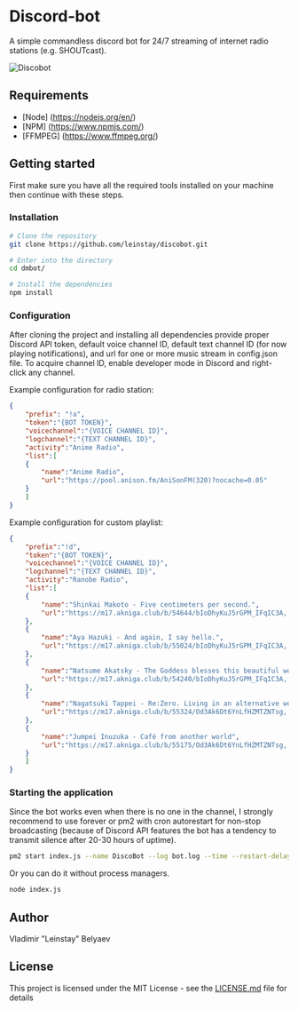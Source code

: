 # Discord-bot

A simple commandless discord bot for 24/7 streaming of internet radio stations (e.g. SHOUTcast).

![Discobot](https://i.imgur.com/pI3KB9I.png)

## Requirements

- [Node] (https://nodejs.org/en/)
- [NPM] (https://www.npmjs.com/)
- [FFMPEG] (https://www.ffmpeg.org/)

## Getting started

First make sure you have all the required tools installed on your machine then continue with these steps.

### Installation

```bash
# Clone the repository
git clone https://github.com/leinstay/discobot.git

# Enter into the directory
cd dmbot/

# Install the dependencies
npm install
```

### Configuration

After cloning the project and installing all dependencies provide proper Discord API token, default voice channel ID, default text channel ID (for now playing notifications), and url for one or more music stream in config.json file.
To acquire channel ID, enable developer mode in Discord and right-click any channel. 

Example configuration for radio station:
```json
{
    "prefix": "!a",
	"token":"{BOT TOKEN}",
	"voicechannel":"{VOICE CHANNEL ID}",
	"logchannel":"{TEXT CHANNEL ID}",
	"activity":"Anime Radio",
	"list":[
	{
		"name":"Anime Radio",
		"url":"https://pool.anison.fm/AniSonFM(320)?nocache=0.05"
	}
	]
}
```

Example configuration for custom playlist:
```json
{
	"prefix":"!d",
	"token":"{BOT TOKEN}",
	"voicechannel":"{VOICE CHANNEL ID}",
	"logchannel":"{TEXT CHANNEL ID}",
	"activity":"Ranobe Radio",
	"list":[
	{
		"name":"Shinkai Makoto - Five centimeters per second.",
		"url":"https://m17.akniga.club/b/54644/bIoDhyKuJ5rGPM_IFqIC3A,,/01.%20%D0%A1%D0%B8%D0%BD%D0%BA%D0%B0%D0%B9%20%D0%9C%D0%B0%D0%BA%D0%BE%D1%82%D0%BE%20-%20%D0%9F%D1%8F%D1%82%D1%8C%20%D1%81%D0%B0%D0%BD%D1%82%D0%B8%D0%BC%D0%B5%D1%82%D1%80%D0%BE%D0%B2%20%D0%B2%20%D1%81%D0%B5%D0%BA%D1%83%D0%BD%D0%B4%D1%83.mp3"
	},
	{
		"name":"Aya Hazuki - And again, I say hello.",
		"url":"https://m17.akniga.club/b/55024/bIoDhyKuJ5rGPM_IFqIC3A,,/01.%20%D0%90%D1%8F%20%D0%A5%D0%B0%D0%B7%D1%83%D0%BA%D0%B8%20-%20%D0%98%20%D1%81%D0%BD%D0%BE%D0%B2%D0%B0%20%D0%B3%D0%BE%D0%B2%D0%BE%D1%80%D1%8E%20%D0%9F%D1%80%D0%B8%D0%B2%D0%B5%D1%82.mp3"
	},
	{
		"name":"Natsume Akatsky - The Goddess blesses this beautiful world.",
		"url":"https://m17.akniga.club/b/54240/bIoDhyKuJ5rGPM_IFqIC3A,,/01.%20%D0%9D%D0%B0%D1%86%D1%83%D0%BC%D1%8D%20%D0%90%D0%BA%D0%B0%D1%86%D0%BA%D0%B8%20-%20%D0%90%D1%85,%20%D0%BC%D0%BE%D1%8F%20%D0%B1%D0%B5%D1%81%D0%BF%D0%BE%D0%BB%D0%B5%D0%B7%D0%BD%D0%B0%D1%8F%20%D0%B1%D0%BE%D0%B3%D0%B8%D0%BD%D1%8F.mp3"
	},
	{
		"name":"Nagatsuki Tappei - Re:Zero. Living in an alternative world from scratch.",
		"url":"https://m17.akniga.club/b/55324/Od3Ak6Dt6YnLfHZMTZNTsg,,/01.%20%D0%9D%D0%B0%D0%B3%D0%B0%D1%86%D1%83%D0%BA%D0%B8%20%D0%A2%D0%B0%D0%BF%D0%BF%D1%8D%D0%B9%20-%20%D0%96%D0%B8%D0%B7%D0%BD%D1%8C%20%D0%B2%20%D0%B0%D0%BB%D1%8C%D1%82%D0%B5%D1%80%D0%BD%D0%B0%D1%82%D0%B8%D0%B2%D0%BD%D0%BE%D0%BC%20%D0%BC%D0%B8%D1%80%D0%B5%20%D1%81%20%D0%BD%D1%83%D0%BB%D1%8F.mp3"
	},
	{
		"name":"Jumpei Inuzuka - Café from another world",
		"url":"https://m17.akniga.club/b/55175/Od3Ak6Dt6YnLfHZMTZNTsg,,/01.%20Inuzuka%20Junpei%20-%20%D0%9A%D0%B0%D1%84%D0%B5%20%D0%B8%D0%B7%20%D0%B4%D1%80%D1%83%D0%B3%D0%BE%D0%B3%D0%BE%20%D0%BC%D0%B8%D1%80%D0%B0.mp3"
	}
	]
}
```

### Starting the application

Since the bot works even when there is no one in the channel, I strongly recommend to use forever or pm2 with cron autorestart for non-stop broadcasting (because of Discord API features the bot has a tendency to transmit silence after 20-30 hours of uptime).

```bash
pm2 start index.js --name DiscoBot --log bot.log --time --restart-delay 5000 & pm2 start restart.js --name Restart
```

Оr you can do it without process managers.

```bash
node index.js
```

## Author

Vladimir "Leinstay" Belyaev

## License

This project is licensed under the MIT License - see the [LICENSE.md](LICENSE) file for details
